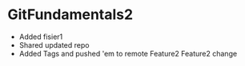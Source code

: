 # GitFundamentals2
- Added fisier1
- Shared updated repo
- Added Tags and pushed 'em to remote
Feature2
Feature2 change
